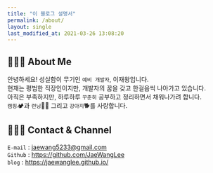 ```yaml
---
title: "이 블로그 설명서"
permalink: /about/
layout: single
last_modified_at: 2021-03-26 13:08:20
---
```


## 💁🏻‍♂️ About Me
  
안녕하세요! 성실함이 무기인 `예비 개발자`, 이재왕입니다.  
현재는 평범한 직장인이지만, 개발자의 꿈을 갖고 한걸음씩 나아가고 있습니다.  
아직은 부족하지만, 하루하루 `꾸준히` 공부하고 정리하면서 채워나가려 합니다.  
`캠핑`🏕과 `런닝`🏃🏻 그리고 `강아지`🐕를 사랑합니다.  
  
## 🧑🏻‍💻 Contact & Channel
`E-mail` : jaewang5233@gmail.com  
`Github` : <https://github.com/JaeWangLee>  
`blog` : <https://jaewanglee.github.io/>
  
